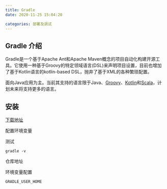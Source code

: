 ```yaml
---
title: Gradle
date: 2020-11-25 15:04:20

categories: 部署及调试
---
```


## Gradle 介绍

Gradle是一个基于Apache Ant和Apache Maven概念的项目自动化构建开源工具。它使用一种基于Groovy的特定领域语言(DSL)来声明项目设置，目前也增加了基于Kotlin语言的kotlin-based DSL，抛弃了基于XML的各种繁琐配置。

面向Java应用为主。当前其支持的语言限于Java、[Groovy](https://baike.baidu.com/item/Groovy/180590)、[Kotlin](https://baike.baidu.com/item/Kotlin/1133714)和[Scala](https://baike.baidu.com/item/Scala/2462287)，计划未来将支持更多的语言。

## 安装

[下载地址](https://services.gradle.org/distributions/)

配置环境变量

测试

```shell
gradle -v
```

仓库地址

环境变量配置

```shell
GRADLE_USER_HOME
```

